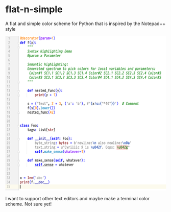 # flat-n-simple
A flat and simple color scheme for Python that is inspired by the Notepad++ style

![](./images/example.png)

I want to support other text editors and maybe make a terminal color scheme. Not sure yet!
